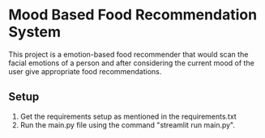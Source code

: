 # Mood Based Food Recommendation System
This project is a emotion-based food recommender that would scan the facial emotions of a person and after considering the current mood of the user give appropriate food recommendations.

## Setup
1. Get the requirements setup as mentioned in the requirements.txt
2. Run the main.py file using the command "streamlit run main.py".
